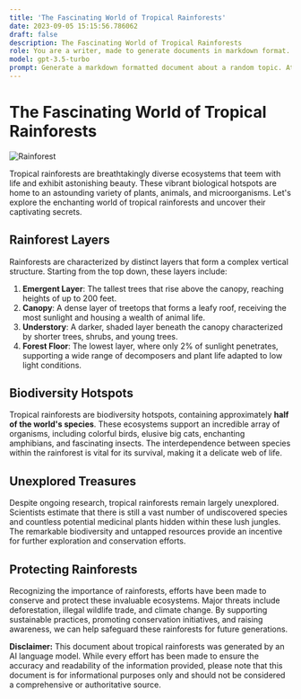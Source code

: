 ```yaml
---
title: 'The Fascinating World of Tropical Rainforests'
date: 2023-09-05 15:15:56.786062
draft: false
description: The Fascinating World of Tropical Rainforests
role: You are a writer, made to generate documents in markdown format. It is very important that all of the documents you generate are in valid markdown format.
model: gpt-3.5-turbo
prompt: Generate a markdown formatted document about a random topic. At the bottom, include a disclaimer explaining that the document was generated by you. The first line of the document should be the title. Make sure that the entire document is in proper markdown format, using a mix of various tags to make the document visually appealing.
---
```


# The Fascinating World of Tropical Rainforests

![Rainforest](https://images.unsplash.com/photo-1457089328109-e5d9bd499191)

Tropical rainforests are breathtakingly diverse ecosystems that teem with life and exhibit astonishing beauty. These vibrant biological hotspots are home to an astounding variety of plants, animals, and microorganisms. Let's explore the enchanting world of tropical rainforests and uncover their captivating secrets.

## Rainforest Layers

Rainforests are characterized by distinct layers that form a complex vertical structure. Starting from the top down, these layers include:

1. **Emergent Layer**: The tallest trees that rise above the canopy, reaching heights of up to 200 feet.
2. **Canopy**: A dense layer of treetops that forms a leafy roof, receiving the most sunlight and housing a wealth of animal life.
3. **Understory**: A darker, shaded layer beneath the canopy characterized by shorter trees, shrubs, and young trees.
4. **Forest Floor**: The lowest layer, where only 2% of sunlight penetrates, supporting a wide range of decomposers and plant life adapted to low light conditions.

## Biodiversity Hotspots

Tropical rainforests are biodiversity hotspots, containing approximately **half of the world's species**. These ecosystems support an incredible array of organisms, including colorful birds, elusive big cats, enchanting amphibians, and fascinating insects. The interdependence between species within the rainforest is vital for its survival, making it a delicate web of life.

## Unexplored Treasures

Despite ongoing research, tropical rainforests remain largely unexplored. Scientists estimate that there is still a vast number of undiscovered species and countless potential medicinal plants hidden within these lush jungles. The remarkable biodiversity and untapped resources provide an incentive for further exploration and conservation efforts.

## Protecting Rainforests

Recognizing the importance of rainforests, efforts have been made to conserve and protect these invaluable ecosystems. Major threats include deforestation, illegal wildlife trade, and climate change. By supporting sustainable practices, promoting conservation initiatives, and raising awareness, we can help safeguard these rainforests for future generations.

**Disclaimer:**
This document about tropical rainforests was generated by an AI language model. While every effort has been made to ensure the accuracy and readability of the information provided, please note that this document is for informational purposes only and should not be considered a comprehensive or authoritative source.